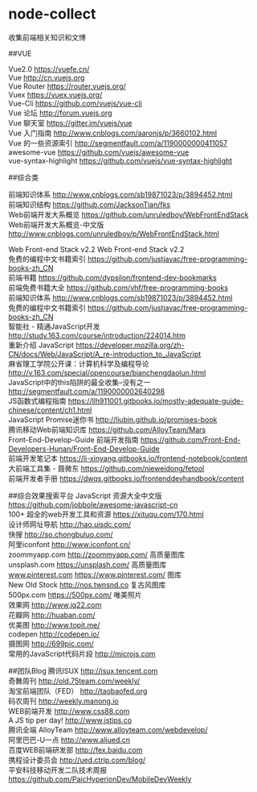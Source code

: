 # node-collect
  收集前端相关知识和文博
  
##VUE

Vue2.0	                 https://vuefe.cn/ <br />
Vue	                     http://cn.vuejs.org<br />
Vue Router	             https://router.vuejs.org/<br />
Vuex	                   https://vuex.vuejs.org/<br />
Vue-Cli	                 https://github.com/vuejs/vue-cli<br />
Vue 论坛	               http://forum.vuejs.org<br />
Vue 聊天室	              https://gitter.im/vuejs/vue<br />
Vue 入门指南	            http://www.cnblogs.com/aaronjs/p/3660102.html<br />
Vue 的一些资源索引	       http://segmentfault.com/a/1190000000411057<br />
awesome-vue	             https://github.com/vuejs/awesome-vue<br />
vue-syntax-highlight	   https://github.com/vuejs/vue-syntax-highlight<br />


##综合类

前端知识体系                http://www.cnblogs.com/sb19871023/p/3894452.html </br>
前端知识结构                https://github.com/JacksonTian/fks</br>
Web前端开发大系概览         https://github.com/unruledboy/WebFrontEndStack</br>
Web前端开发大系概览-中文版   http://www.cnblogs.com/unruledboy/p/WebFrontEndStack.html</br>

Web Front-end Stack v2.2    Web Front-end Stack v2.2</br>
免费的编程中文书籍索引       https://github.com/justjavac/free-programming-books-zh_CN</br>
前端书籍                    https://github.com/dypsilon/frontend-dev-bookmarks</br>
前端免费书籍大全             https://github.com/vhf/free-programming-books</br>
前端知识体系                 http://www.cnblogs.com/sb19871023/p/3894452.html</br>
免费的编程中文书籍索引        https://github.com/justjavac/free-programming-books-zh_CN</br>
智能社 - 精通JavaScript开发  http://study.163.com/course/introduction/224014.htm</br>
重新介绍 JavaScript         https://developer.mozilla.org/zh-CN/docs/Web/JavaScript/A_re-introduction_to_JavaScript</br>
麻省理工学院公开课：计算机科学及编程导论    http://v.163.com/special/opencourse/bianchengdaolun.html</br>
JavaScript中的this陷阱的最全收集–没有之一    http://segmentfault.com/a/1190000002640298</br>
JS函数式编程指南             https://llh911001.gitbooks.io/mostly-adequate-guide-chinese/content/ch1.html</br>
JavaScript Promise迷你书    http://liubin.github.io/promises-book</br>
腾讯移动Web前端知识库        https://github.com/AlloyTeam/Mars</br>
Front-End-Develop-Guide 前端开发指南  https://github.com/Front-End-Developers-Hunan/Front-End-Develop-Guide</br>
前端开发笔记本               https://li-xinyang.gitbooks.io/frontend-notebook/content</br>
大前端工具集 - 聂微东        https://github.com/nieweidong/fetool</br>
前端开发者手册               https://dwqs.gitbooks.io/frontenddevhandbook/content</br>


##综合效果搜索平台
JavaScript 资源大全中文版	  https://github.com/jobbole/awesome-javascript-cn</br>
100+ 超全的web开发工具和资源	https://xituqu.com/170.html</br>
设计师网址导航	              http://hao.uisdc.com/</br>
快搜	                      http://so.chongbuluo.com/</br>
阿里iconfont	              http://www.iconfont.cn/</br>
zoommyapp.com	              http://zoommyapp.com/ 高质量图库</br>
unsplash.com	              https://unsplash.com/ 高质量图库</br>
www.pinterest.com	          https://www.pinterest.com/ 图库</br>
New Old Stock	              http://nos.twnsnd.co 复古风图库</br>
500px.com	                  https://500px.com/ 唯美照片</br>
效果网	                      http://www.jq22.com</br>
花瓣网	                      http://huaban.com/</br>
优美图	                      http://www.topit.me/</br>
codepen	                    http://codepen.io/</br>
摄图网	                      http://699pic.com/</br>
常用的JavaScript代码片段	    http://microjs.com</br>

##团队Blog
腾讯ISUX	                  http://isux.tencent.com</br>
奇舞周刊	                  http://old.75team.com/weekly/</br>
淘宝前端团队（FED）	         http://taobaofed.org</br>
码农周刊	                  http://weekly.manong.io</br>
WEB前端开发	                http://www.css88.com</br>
A JS tip per day!	         http://www.jstips.co</br>
腾讯全端 AlloyTeam	        http://www.alloyteam.com/webdevelop/</br>
阿里巴巴-U一点	            http://www.aliued.cn</br>
百度WEB前端研发部	         http://fex.baidu.com</br>
携程设计委员会	             http://ued.ctrip.com/blog/</br>
平安科技移动开发二队技术周报	https://github.com/PaicHyperionDev/MobileDevWeekly</br>
